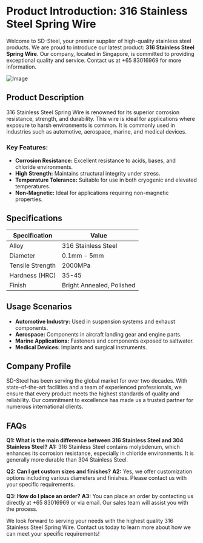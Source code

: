 # Product Introduction: 316 Stainless Steel Spring Wire

Welcome to SD-Steel, your premier supplier of high-quality stainless steel products. We are proud to introduce our latest product: **316 Stainless Steel Spring Wire**. Our company, located in Singapore, is committed to providing exceptional quality and service. Contact us at +65 83016969 for more information.

![Image](https://github.com/user-attachments/assets/2567258e-e124-4816-932d-1809bd27ef0b)

## Product Description

316 Stainless Steel Spring Wire is renowned for its superior corrosion resistance, strength, and durability. This wire is ideal for applications where exposure to harsh environments is common. It is commonly used in industries such as automotive, aerospace, marine, and medical devices.

### Key Features:
- **Corrosion Resistance:** Excellent resistance to acids, bases, and chloride environments.
- **High Strength:** Maintains structural integrity under stress.
- **Temperature Tolerance:** Suitable for use in both cryogenic and elevated temperatures.
- **Non-Magnetic:** Ideal for applications requiring non-magnetic properties.

## Specifications

| Specification | Value |
|---------------|-------|
| Alloy         | 316 Stainless Steel |
| Diameter      | 0.1mm - 5mm |
| Tensile Strength | 2000MPa |
| Hardness (HRC) | 35-45 |
| Finish        | Bright Annealed, Polished |

## Usage Scenarios

- **Automotive Industry:** Used in suspension systems and exhaust components.
- **Aerospace:** Components in aircraft landing gear and engine parts.
- **Marine Applications:** Fasteners and components exposed to saltwater.
- **Medical Devices:** Implants and surgical instruments.

## Company Profile

SD-Steel has been serving the global market for over two decades. With state-of-the-art facilities and a team of experienced professionals, we ensure that every product meets the highest standards of quality and reliability. Our commitment to excellence has made us a trusted partner for numerous international clients.

## FAQs

**Q1: What is the main difference between 316 Stainless Steel and 304 Stainless Steel?**
**A1:** 316 Stainless Steel contains molybdenum, which enhances its corrosion resistance, especially in chloride environments. It is generally more durable than 304 Stainless Steel.

**Q2: Can I get custom sizes and finishes?**
**A2:** Yes, we offer customization options including various diameters and finishes. Please contact us with your specific requirements.

**Q3: How do I place an order?**
**A3:** You can place an order by contacting us directly at +65 83016969 or via email. Our sales team will assist you with the process.

We look forward to serving your needs with the highest quality 316 Stainless Steel Spring Wire. Contact us today to learn more about how we can meet your specific requirements!